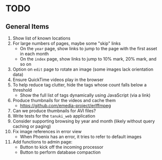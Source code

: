 # TODO

## General Items

1. Show list of known locations
1. For large numbers of pages, maybe some "skip" links
    - On the `year` page, show links to jump to the page with the first asset in each month
    - On the `index` page, show links to jump to 10% mark, 20% mark, and so on
1. Option on `edit` page to rotate an image (some images lack orientation data)
1. Ensure QuickTime videos play in the browser
1. To help reduce tag clutter, hide the tags whose count falls below a threshold
    - Show the full list of tags dynamically using JavaScript (via a link)
1. Produce thumbnails for the videos and cache them
    - https://github.com/emedia-project/erlffmpeg
1. Can we produce thumbnails for AVI files?
1. Write tests for the `tanuki_web` application
1. Consider supporting browsing by year and month (likely without query caching or paging)
1. Fix image references in error view
    - When Phoenix has an error, it tries to refer to default images
1. Add functions to admin page:
    - Button to kick off the incoming processor
    - Button to perform database compaction
